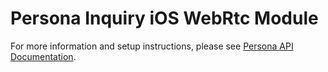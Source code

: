 # Persona Inquiry iOS WebRtc Module

For more information and setup instructions, please see [Persona API Documentation](https://docs.withpersona.com/docs/ios-sdk-v2-integration-guide#webrtc-integration).
